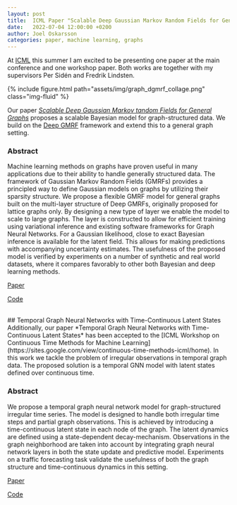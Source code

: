 ```yaml
---
layout: post
title:  ICML Paper "Scalable Deep Gaussian Markov Random Fields for General Graphs" + Workshop Paper on Temporal GNNs
date:   2022-07-04 12:00:00 +0200
author: Joel Oskarsson
categories: paper, machine learning, graphs
---
```


At [ICML](https://icml.cc/) this summer I am excited to be presenting one paper at the main conference and one workshop paper.
Both works are together with my supervisors Per Sidén and Fredrik Lindsten.

{% include figure.html path="assets/img/graph_dgmrf_collage.png" class="img-fluid" %}

Our paper [*Scalable Deep Gaussian Markov tandom Fields for General Graphs*](https://arxiv.org/abs/2206.05032) proposes a scalable Bayesian model for graph-structured data.
We build on the [Deep GMRF](https://arxiv.org/abs/2002.07467) framework and extend this to a general graph setting.


### Abstract
Machine learning methods on graphs have proven useful in many applications due to their ability to handle generally structured data. The framework of Gaussian Markov Random Fields (GMRFs) provides a principled way to define Gaussian models on graphs by utilizing their sparsity structure. We propose a flexible GMRF model for general graphs built on the multi-layer structure of Deep GMRFs, originally proposed for lattice graphs only. By designing a new type of layer we enable the model to scale to large graphs. The layer is constructed to allow for efficient training using variational inference and existing software frameworks for Graph Neural Networks. For a Gaussian likelihood, close to exact Bayesian inference is available for the latent field. This allows for making predictions with accompanying uncertainty estimates. The usefulness of the proposed model is verified by experiments on a number of synthetic and real world datasets, where it compares favorably to other both Bayesian and deep learning methods.

[Paper](https://arxiv.org/abs/2206.05032)

[Code](https://github.com/joeloskarsson/graph-dgmrf)

<br>
## Temporal Graph Neural Networks with Time-Continuous Latent States
Additionally, our paper *Temporal Graph Neural Networks with Time-Continuous Latent States* has been accepted to the [ICML Workshop on Continuous Time Methods for Machine Learning](https://sites.google.com/view/continuous-time-methods-icml/home).
In this work we tackle the problem of irregular observations in temporal graph data.
The proposed solution is a temporal GNN model with latent states defined over continuous time.

### Abstract
We propose a temporal graph neural network model for graph-structured irregular time series. The model is designed to handle both irregular time steps and partial graph observations. This is achieved by introducing a time-continuous latent state in each node of the graph. The latent dynamics are defined using a state-dependent decay-mechanism. Observations in the graph neighborhood are taken into account by integrating graph neural network layers in both the state update and predictive model. Experiments on a traffic forecasting task validate the usefulness of both the graph structure and time-continuous dynamics in this setting.

[Paper](https://drive.google.com/file/d/1vQW0UUXXgOExSkEUmpHSgbKQXf-66yns/view?usp=sharing)

[Code](https://github.com/joeloskarsson/continuous-temporal-gnn)


